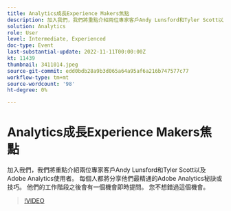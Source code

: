 ```yaml
---
title: Analytics成長Experience Makers焦點
description: 加入我們，我們將重點介紹兩位專家客戶Andy Lunsford和Tyler Scott以及Adobe Analytics使用者。 每個人都將分享他們最精通的Adobe Analytics秘訣或技巧。 他們的工作階段之後會有一個機會即時提問。 您不想錯過這個機會。
solution: Analytics
role: User
level: Intermediate, Experienced
doc-type: Event
last-substantial-update: 2022-11-11T00:00:00Z
kt: 11439
thumbnail: 3411014.jpeg
source-git-commit: edd0bdb28a9b3d065a64a95af6a216b747577c77
workflow-type: tm+mt
source-wordcount: '98'
ht-degree: 0%

---
```


# Analytics成長Experience Makers焦點

加入我們，我們將重點介紹兩位專家客戶Andy Lunsford和Tyler Scott以及Adobe Analytics使用者。 每個人都將分享他們最精通的Adobe Analytics秘訣或技巧。 他們的工作階段之後會有一個機會即時提問。 您不想錯過這個機會。

>[!VIDEO](https://video.tv.adobe.com/v/3411014/?quality=12&learn=on)
